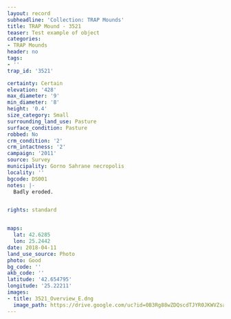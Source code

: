 ```yaml
---
layout: record
subheadline: 'Collection: TRAP Mounds'
title: TRAP Mound - 3521
teaser: Test example of object
categories:
- TRAP Mounds
header: no
tags:
- ''
trap_id: '3521'

certainty: Certain
elevation: '428'
max_diameter: '9'
min_diameter: '8'
height: '0.4'
size_category: Small
surrounding_land_use: Pasture
surface_condition: Pasture
robbed: No
crm_condition: '2'
crm_intactness: '2'
campaign: '2011'
source: Survey
municipality: Gorno Sahrane necropolis
locality: ''
bgcode: DS001
notes: |-
  Badly eroded.


rights: standard


maps:
  lat: 42.6285
  lon: 25.2442
date: 2018-04-11
land_use_source: Photo
photo: Good
bg_code: ''
akb_code: ''
latitude: '42.654795'
longitude: '25.22211'
images:
- title: 3521_Overview_E.dng
  image_path: https://drive.google.com/uc?id=0B3Rg88wZDQscdTJYR0JKWVZsa2M
---
```


